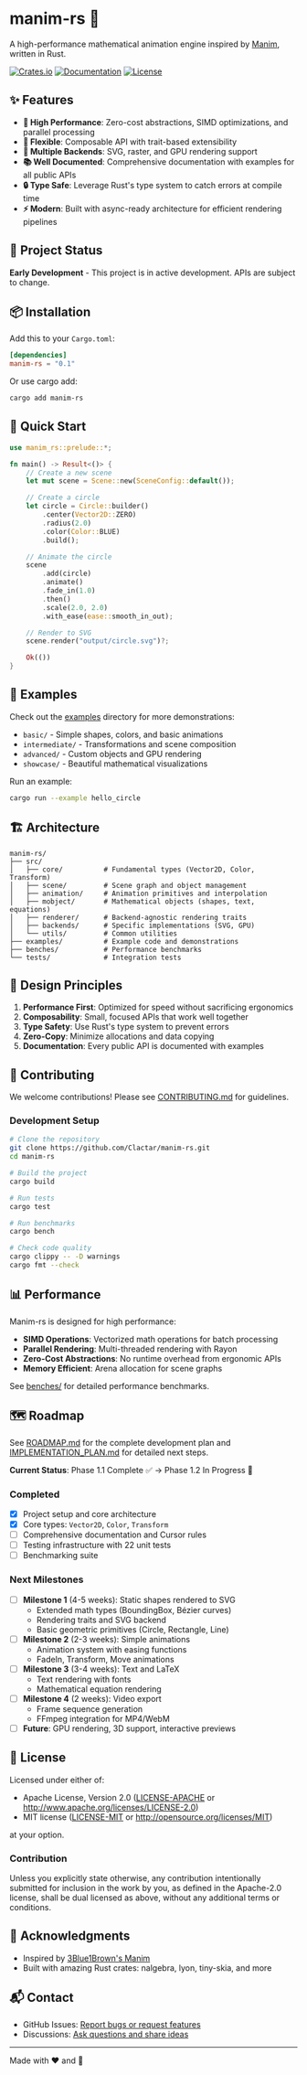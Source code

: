 # manim-rs 🦀

A high-performance mathematical animation engine inspired by [Manim](https://github.com/3b1b/manim), written in Rust.

[![Crates.io](https://img.shields.io/crates/v/manim-rs.svg)](https://crates.io/crates/manim-rs)
[![Documentation](https://docs.rs/manim-rs/badge.svg)](https://docs.rs/manim-rs)
[![License](https://img.shields.io/badge/license-MIT%2FApache--2.0-blue.svg)](LICENSE)

## ✨ Features

- **🚀 High Performance**: Zero-cost abstractions, SIMD optimizations, and parallel processing
- **🔧 Flexible**: Composable API with trait-based extensibility
- **🎨 Multiple Backends**: SVG, raster, and GPU rendering support
- **📚 Well Documented**: Comprehensive documentation with examples for all public APIs
- **🔒 Type Safe**: Leverage Rust's type system to catch errors at compile time
- **⚡ Modern**: Built with async-ready architecture for efficient rendering pipelines

## 🎯 Project Status

**Early Development** - This project is in active development. APIs are subject to change.

## 📦 Installation

Add this to your `Cargo.toml`:

```toml
[dependencies]
manim-rs = "0.1"
```

Or use cargo add:

```bash
cargo add manim-rs
```

## 🚀 Quick Start

```rust
use manim_rs::prelude::*;

fn main() -> Result<()> {
    // Create a new scene
    let mut scene = Scene::new(SceneConfig::default());

    // Create a circle
    let circle = Circle::builder()
        .center(Vector2D::ZERO)
        .radius(2.0)
        .color(Color::BLUE)
        .build();

    // Animate the circle
    scene
        .add(circle)
        .animate()
        .fade_in(1.0)
        .then()
        .scale(2.0, 2.0)
        .with_ease(ease::smooth_in_out);

    // Render to SVG
    scene.render("output/circle.svg")?;

    Ok(())
}
```

## 📖 Examples

Check out the [examples](examples/) directory for more demonstrations:

- `basic/` - Simple shapes, colors, and basic animations
- `intermediate/` - Transformations and scene composition
- `advanced/` - Custom objects and GPU rendering
- `showcase/` - Beautiful mathematical visualizations

Run an example:

```bash
cargo run --example hello_circle
```

## 🏗️ Architecture

```
manim-rs/
├── src/
│   ├── core/          # Fundamental types (Vector2D, Color, Transform)
│   ├── scene/         # Scene graph and object management
│   ├── animation/     # Animation primitives and interpolation
│   ├── mobject/       # Mathematical objects (shapes, text, equations)
│   ├── renderer/      # Backend-agnostic rendering traits
│   ├── backends/      # Specific implementations (SVG, GPU)
│   └── utils/         # Common utilities
├── examples/          # Example code and demonstrations
├── benches/           # Performance benchmarks
└── tests/             # Integration tests
```

## 🎨 Design Principles

1. **Performance First**: Optimized for speed without sacrificing ergonomics
2. **Composability**: Small, focused APIs that work well together
3. **Type Safety**: Use Rust's type system to prevent errors
4. **Zero-Copy**: Minimize allocations and data copying
5. **Documentation**: Every public API is documented with examples

## 🤝 Contributing

We welcome contributions! Please see [CONTRIBUTING.md](CONTRIBUTING.md) for guidelines.

### Development Setup

```bash
# Clone the repository
git clone https://github.com/Clactar/manim-rs.git
cd manim-rs

# Build the project
cargo build

# Run tests
cargo test

# Run benchmarks
cargo bench

# Check code quality
cargo clippy -- -D warnings
cargo fmt --check
```

## 📊 Performance

Manim-rs is designed for high performance:

- **SIMD Operations**: Vectorized math operations for batch processing
- **Parallel Rendering**: Multi-threaded rendering with Rayon
- **Zero-Cost Abstractions**: No runtime overhead from ergonomic APIs
- **Memory Efficient**: Arena allocation for scene graphs

See [benches/](benches/) for detailed performance benchmarks.

## 🗺️ Roadmap

See [ROADMAP.md](ROADMAP.md) for the complete development plan and [IMPLEMENTATION_PLAN.md](IMPLEMENTATION_PLAN.md) for detailed next steps.

**Current Status**: Phase 1.1 Complete ✅ → Phase 1.2 In Progress 🔄

### Completed

- [x] Project setup and core architecture
- [x] Core types: `Vector2D`, `Color`, `Transform`
- [ ] Comprehensive documentation and Cursor rules
- [ ] Testing infrastructure with 22 unit tests
- [ ] Benchmarking suite

### Next Milestones

- [ ] **Milestone 1** (4-5 weeks): Static shapes rendered to SVG
  - Extended math types (BoundingBox, Bézier curves)
  - Rendering traits and SVG backend
  - Basic geometric primitives (Circle, Rectangle, Line)
- [ ] **Milestone 2** (2-3 weeks): Simple animations
  - Animation system with easing functions
  - FadeIn, Transform, Move animations
- [ ] **Milestone 3** (3-4 weeks): Text and LaTeX
  - Text rendering with fonts
  - Mathematical equation rendering
- [ ] **Milestone 4** (2 weeks): Video export
  - Frame sequence generation
  - FFmpeg integration for MP4/WebM
- [ ] **Future**: GPU rendering, 3D support, interactive previews

## 📄 License

Licensed under either of:

- Apache License, Version 2.0 ([LICENSE-APACHE](LICENSE-APACHE) or http://www.apache.org/licenses/LICENSE-2.0)
- MIT license ([LICENSE-MIT](LICENSE-MIT) or http://opensource.org/licenses/MIT)

at your option.

### Contribution

Unless you explicitly state otherwise, any contribution intentionally submitted for inclusion in the work by you, as defined in the Apache-2.0 license, shall be dual licensed as above, without any additional terms or conditions.

## 🙏 Acknowledgments

- Inspired by [3Blue1Brown's Manim](https://github.com/3b1b/manim)
- Built with amazing Rust crates: nalgebra, lyon, tiny-skia, and more

## 📬 Contact

- GitHub Issues: [Report bugs or request features](https://github.com/Clactar/manim-rs/issues)
- Discussions: [Ask questions and share ideas](https://github.com/Clactar/manim-rs/discussions)

---

Made with ❤️ and 🦀
